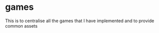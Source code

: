games
=====

This is to centralise all the games that I have implemented and to provide common assets
